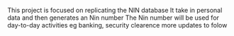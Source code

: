 This project is focused on replicating the NIN database
It take in personal data and then generates an Nin number 
The Nin number will be used for day-to-day activities eg banking, security clearence
more updates to folow
